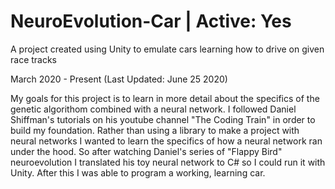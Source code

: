 # NeuroEvolution-Car | Active: Yes
A project created using Unity to emulate cars learning how to drive on given race tracks

March 2020 - Present (Last Updated: June 25 2020)

My goals for this project is to learn in more detail about the specifics of the genetic algorithom combined with a neural network. I followed Daniel Shiffman's tutorials on his youtube channel "The Coding Train" in order to build my foundation. Rather than using a library to make a project with neural networks I wanted to learn the specifics of how a neural network ran under the hood. So after watching Daniel's series of "Flappy Bird" neuroevolution I translated his toy neural network to C# so I could run it with Unity. After this I was able to program a working, learning car.
